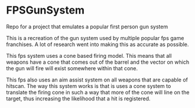 # FPSGunSystem
 Repo for a project that emulates a popular first person gun system

This is a recreation of the gun system used by multiple popular fps game franchises. A lot of research went into making this as accurate as possible.

This fps system uses a cone based firing model. This means that all weapons have a cone that comes out of the barrel and the vector on which the gun will fire will exist
somewhere within that cone.

This fps also uses an aim assist system on all weapons that are capable of hitscan. The way this system works is that is uses a cone system to translate the firing cone
in such a way that more of the cone will line on the target, thus increasing the likelihood that a hit is registered.